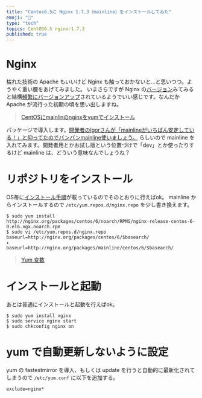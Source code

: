 ```yaml
---
title: "Centos6.5に Nginx 1.7.3（mainline）をインストールしてみた"
emoji: "📝"
type: "tech"
topics: CentOS6.5 nginx:1.7.3
published: true
---
```


# Nginx
枯れた技術の Apache もいいけど Nginx も触っておかないと…と思いつつ。ようやく重い腰をあげてみました。
いまさらですが Nginx の[バージョン](http://nginx.org/)みてみると結構[頻繁にバージョンアップ](http://wiki.nginx.org/Install)されているようでいい感じです。なんだか Apache が流行った初期の頃を思い出しますね。

> [CentOSにmainlinのnginxをyumでインストール](http://nextat.co.jp/staff/archives/23)

パッケージで導入します。[開発者のIgorさんが「mainlineがいちばん安定している！」と仰ってたのでバンバンmainline使いましょう。](http://heartbeats.jp/hbblog/2014/06/centosmainlinnginxyum.html) らしいので mainline を入れてみます。開発者用とかお試し版という位置づけで「dev」とか使ったりするけど mainline は、どういう意味なんでしょうね？

# リポジトリをインストール
OS毎に[インストール手順](http://wiki.nginx.org/Install)が載っているのでそのとおりに行えばok。
mainline からインストールするので ```/etc/yum.repos.d/nginx.repo``` を少し書き換えます。

```
$ sudo yum install http://nginx.org/packages/centos/6/noarch/RPMS/nginx-release-centos-6-0.el6.ngx.noarch.rpm
$ sudo vi /etc/yum.repos.d/nginx.repo
baseurl=http://nginx.org/packages/centos/6/$basearch/
↓
baseurl=http://nginx.org/packages/mainline/centos/6/$basearch/
```

> [Yum 変数](https://access.redhat.com/documentation/ja-JP/Red_Hat_Enterprise_Linux/6/html/Deployment_Guide/sec-Using_Yum_Variables.html)

# インストールと起動
あとは普通にインストールと起動を行えばok。

```
$ sudo yum install nginx
$ sudo service nginx start
$ sudo chkconfig nginx on
```

# yum で自動更新しないように設定
yum の fastestmirror を導入、もしくは update を行うと自動的に最新化されてしまうので ```/etc/yum.conf``` に以下を追加する。

```
exclude=nginx*
```

